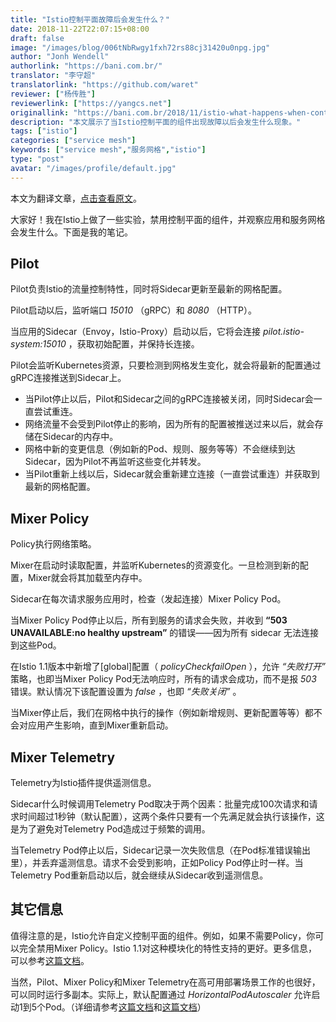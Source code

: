 ```yaml
---
title: "Istio控制平面故障后会发生什么？"
date: 2018-11-22T22:07:15+08:00
draft: false
image: "/images/blog/006tNbRwgy1fxh72rs88cj31420u0npg.jpg"
author: "Jonh Wendell"
authorlink: "https://bani.com.br/"
translator: "李守超"
translatorlink: "https://github.com/waret"
reviewer: ["杨传胜"]
reviewerlink: ["https://yangcs.net"]
originallink: "https://bani.com.br/2018/11/istio-what-happens-when-control-plane-is-down/"
description: "本文展示了当Istio控制平面的组件出现故障以后会发生什么现象。"
tags: ["istio"]
categories: ["service mesh"]
keywords: ["service mesh","服务网格","istio"]
type: "post"
avatar: "/images/profile/default.jpg"
---
```


本文为翻译文章，[点击查看原文](https://bani.com.br/2018/11/istio-what-happens-when-control-plane-is-down/)。

大家好！我在Istio上做了一些实验，禁用控制平面的组件，并观察应用和服务网格会发生什么。下面是我的笔记。

## Pilot

Pilot负责Istio的流量控制特性，同时将Sidecar更新至最新的网格配置。

Pilot启动以后，监听端口 *15010* （gRPC）和 *8080* （HTTP）。

当应用的Sidecar（Envoy，Istio-Proxy）启动以后，它将会连接 *pilot.istio-system:15010* ，获取初始配置，并保持长连接。

Pilot会监听Kubernetes资源，只要检测到网格发生变化，就会将最新的配置通过gRPC连接推送到Sidecar上。

- 当Pilot停止以后，Pilot和Sidecar之间的gRPC连接被关闭，同时Sidecar会一直尝试重连。
- 网络流量不会受到Pilot停止的影响，因为所有的配置被推送过来以后，就会存储在Sidecar的内存中。
- 网格中新的变更信息（例如新的Pod、规则、服务等等）不会继续到达Sidecar，因为Pilot不再监听这些变化并转发。
- 当Pilot重新上线以后，Sidecar就会重新建立连接（一直尝试重连）并获取到最新的网格配置。

## Mixer Policy

Policy执行网络策略。

Mixer在启动时读取配置，并监听Kubernetes的资源变化。一旦检测到新的配置，Mixer就会将其加载至内存中。

Sidecar在每次请求服务应用时，检查（发起连接）Mixer Policy Pod。

当Mixer Policy Pod停止以后，所有到服务的请求会失败，并收到 **“503 UNAVAILABLE:no healthy upstream”** 的错误——因为所有 sidecar 无法连接到这些Pod。

在Istio 1.1版本中新增了[global]配置（ *policyCheckfailOpen* ），允许 *“失败打开”* 策略，也即当Mixer Policy Pod无法响应时，所有的请求会成功，而不是报 *503* 错误。默认情况下该配置设置为 *false* ，也即 *“失败关闭”* 。

当Mixer停止后，我们在网格中执行的操作（例如新增规则、更新配置等等）都不会对应用产生影响，直到Mixer重新启动。

## Mixer Telemetry

Telemetry为Istio插件提供遥测信息。

Sidecar什么时候调用Telemetry Pod取决于两个因素：批量完成100次请求和请求时间超过1秒钟（默认配置），这两个条件只要有一个先满足就会执行该操作，这是为了避免对Telemetry Pod造成过于频繁的调用。

当Telemetry Pod停止以后，Sidecar记录一次失败信息（在Pod标准错误输出里），并丢弃遥测信息。请求不会受到影响，正如Policy Pod停止时一样。当Telemetry Pod重新启动以后，就会继续从Sidecar收到遥测信息。

## 其它信息

值得注意的是，Istio允许自定义控制平面的组件。例如，如果不需要Policy，你可以完全禁用Mixer Policy。Istio 1.1对这种模块化的特性支持的更好。更多信息，可以参考[这篇文档](https://istio.io/docs/setup/kubernetes/minimal-install/)。

当然，Pilot、Mixer Policy和Mixer Telemetry在高可用部署场景工作的也很好，可以同时运行多副本。实际上，默认配置通过 *HorizontalPodAutoscaler* 允许启动1到5个Pod。（详细请参考[这篇文档](https://github.com/istio/istio/blob/release-1.1/install/kubernetes/helm/subcharts/mixer/templates/autoscale.yaml#L15)和[这篇文档](https://github.com/istio/istio/blob/release-1.1/install/kubernetes/helm/subcharts/mixer/values.yaml#L14)）
